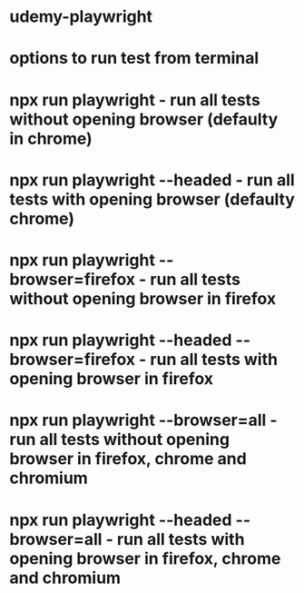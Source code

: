 # udemy-playwright

# options to run test from terminal
# npx run playwright - run all tests without opening browser (defaulty in chrome)
# npx run playwright --headed - run all tests with opening browser (defaulty chrome)
# npx run playwright --browser=firefox - run all tests without opening browser in firefox
# npx run playwright --headed --browser=firefox - run all tests with opening browser in firefox
# npx run playwright --browser=all - run all tests without opening browser in firefox, chrome and chromium
# npx run playwright --headed --browser=all - run all tests with opening browser in firefox, chrome and chromium 
